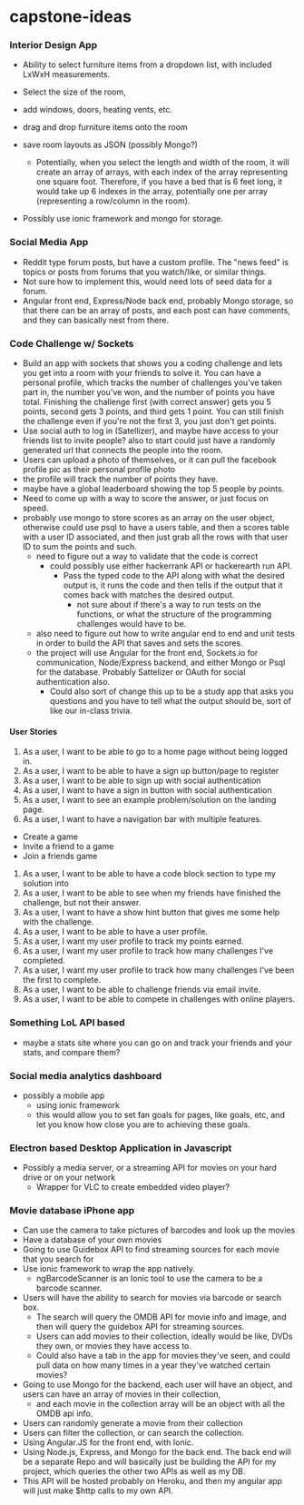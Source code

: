 # capstone-ideas

### Interior Design App

- Ability to select furniture items from a dropdown list, with included LxWxH measurements.
- Select the size of the room,
- add windows, doors, heating vents, etc.
- drag and drop furniture items onto the room
- save room layouts as JSON (possibly Mongo?)

  - Potentially, when you select the length and width of the room, it will create an array of arrays, with each index of the array representing one square foot.  Therefore, if you have a bed that is 6 feet long, it would take up 6 indexes in the array, potentially one per array (representing a row/column in the room).
- Possibly use ionic framework and mongo for storage.


### Social Media App

- Reddit type forum posts, but have a custom profile.  The "news feed" is topics or posts from forums that you watch/like, or similar things.
- Not sure how to implement this, would need lots of seed data for a forum.
- Angular front end, Express/Node back end, probably Mongo storage, so that there can be an array of posts, and each post can have comments, and they can basically nest from there.


### Code Challenge w/ Sockets

- Build an app with sockets that shows you a coding challenge and lets you get into a room with your friends to solve it.  You can have a personal profile, which tracks the number of challenges you've taken part in, the number you've won, and the number of points you have total.  Finishing the challenge first (with correct answer) gets you 5 points, second gets 3 points, and third gets 1 point.  You can still finish the challenge even if you're not the first 3, you just don't get points.
- Use social auth to log in (Satellizer), and maybe have access to your friends list to invite people?  also to start could just have a randomly generated url that connects the people into the room.
- Users can upload a photo of themselves, or it can pull the facebook profile pic as their personal profile photo
- the profile will track the number of points they have.
- maybe have a global leaderboard showing the top 5 people by points.
- Need to come up with a way to score the answer, or just focus on speed.
- probably use mongo to store scores as an array on the user object, otherwise could use psql to have a users table, and then a scores table with a user ID associated, and then just grab all the rows with that user ID to sum the points and such.
  - need to figure out a way to validate that the code is correct
    - could possibly use either hackerrank API or hackerearth run API.
      - Pass the typed code to the API along with what the desired output is, it runs the code and then tells if the output that it comes back with matches the desired output.
        - not sure about if there's a way to run tests on the functions, or what the structure of the programming challenges would have to be.
  - also need to figure out how to write angular end to end and unit tests in order to build the API that saves and sets the scores.
  - the project will use Angular for the front end, Sockets.io for communication, Node/Express backend, and either Mongo or Psql for the database.  Probably Sattelizer or OAuth for social authentication also.
    - Could also sort of change this up to be a study app that asks you questions and you have to tell what the output should be, sort of like our in-class trivia.

#### User Stories
1. As a user, I want to be able to go to a home page without being logged in.
1. As a user, I want to be able to have a sign up button/page to register
1. As a user, I want to be able to sign up with social authentication
1. As a user, I want to have a sign in button with social authentication
1. As a user, I want to see an example problem/solution on the landing page.
1. As a user, I want to have a navigation bar with multiple features.
  - Create a game
  - Invite a friend to a game
  - Join a friends game
1. As a user, I want to be able to have a code block section to type my solution into
1. As a user, I want to be able to see when my friends have finished the challenge, but not their answer.
1. As a user, I want to have a show hint button that gives me some help with the challenge.
1. As a user, I want to be able to have a user profile.
1. As a user, I want my user profile to track my points earned.
1. As a user, I want my user profile to track how many challenges I've completed.
1. As a user, I want my user profile to track how many challenges I've been the first to complete.
1. As a user, I want to be able to challenge friends via email invite.
1. As a user, I want to be able to compete in challenges with online players.



### Something LoL API based

- maybe a stats site where you can go on and track your friends and your stats, and compare them?


### Social media analytics dashboard

- possibly a mobile app
  - using ionic framework
  - this would allow you to set fan goals for pages, like goals, etc, and let you know how close you are to achieving these goals.


### Electron based Desktop Application in Javascript

- Possibly a media server, or a streaming API for movies on your hard drive or on your network
  - Wrapper for VLC to create embedded video player?


### Movie database iPhone app

- Can use the camera to take pictures of barcodes and look up the movies
- Have a database of your own movies
- Going to use Guidebox API to find streaming sources for each movie that you search for
- Use ionic framework to wrap the app natively.
  - ngBarcodeScanner is an Ionic tool to use the camera to be a barcode scanner.
- Users will have the ability to search for movies via barcode or search box.
  - The search will query the OMDB API for movie info and image, and then will query the guidebox API for streaming sources.
  - Users can add movies to their collection, ideally would be like, DVDs they own, or movies they have access to.
  - Could also have a tab in the app for movies they've seen, and could pull data on how many times in a year they've watched certain movies?
- Going to use Mongo for the backend, each user will have an object, and users can have an array of movies in their collection,
  - and each movie in the collection array will be an object with all the OMDB api info.
- Users can randomly generate a movie from their collection
- Users can filter the collection, or can search the collection.
- Using Angular.JS for the front end, with Ionic.
- Using Node.js, Express, and Mongo for the back end.  The back end will be a separate Repo and will basically just be building the API for my project, which queries the other two APIs as well as my DB.
- This API will be hosted probably on Heroku, and then my angular app will just make $http calls to my own API.
